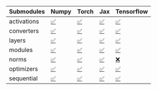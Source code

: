 | Submodules   | Numpy                                                                                                                           | Torch                                                                                                                           | Jax                                                                                                                             | Tensorflow                                                                                                                      |
|:-------------|:--------------------------------------------------------------------------------------------------------------------------------|:--------------------------------------------------------------------------------------------------------------------------------|:--------------------------------------------------------------------------------------------------------------------------------|:--------------------------------------------------------------------------------------------------------------------------------|
| activations  | <a href="https://github.com/unifyai/ivy/runs/8280994525?check_suite_focus=true" rel="noopener noreferrer" target="_blank">✅</a> | <a href="https://github.com/unifyai/ivy/runs/8280994764?check_suite_focus=true" rel="noopener noreferrer" target="_blank">✅</a> | <a href="https://github.com/unifyai/ivy/runs/8280994956?check_suite_focus=true" rel="noopener noreferrer" target="_blank">✅</a> | <a href="https://github.com/unifyai/ivy/runs/8280995285?check_suite_focus=true" rel="noopener noreferrer" target="_blank">✅</a> |
| converters   | <a href="https://github.com/unifyai/ivy/runs/8280994566?check_suite_focus=true" rel="noopener noreferrer" target="_blank">✅</a> | <a href="https://github.com/unifyai/ivy/runs/8280994794?check_suite_focus=true" rel="noopener noreferrer" target="_blank">✅</a> | <a href="https://github.com/unifyai/ivy/runs/8280994985?check_suite_focus=true" rel="noopener noreferrer" target="_blank">✅</a> | <a href="https://github.com/unifyai/ivy/runs/8280995341?check_suite_focus=true" rel="noopener noreferrer" target="_blank">✅</a> |
| layers       | <a href="https://github.com/unifyai/ivy/runs/8280994600?check_suite_focus=true" rel="noopener noreferrer" target="_blank">✅</a> | <a href="https://github.com/unifyai/ivy/runs/8280994821?check_suite_focus=true" rel="noopener noreferrer" target="_blank">✅</a> | <a href="https://github.com/unifyai/ivy/runs/8280995027?check_suite_focus=true" rel="noopener noreferrer" target="_blank">✅</a> | <a href="https://github.com/unifyai/ivy/runs/8280995389?check_suite_focus=true" rel="noopener noreferrer" target="_blank">✅</a> |
| modules      | <a href="https://github.com/unifyai/ivy/runs/8280994630?check_suite_focus=true" rel="noopener noreferrer" target="_blank">✅</a> | <a href="https://github.com/unifyai/ivy/runs/8280994837?check_suite_focus=true" rel="noopener noreferrer" target="_blank">✅</a> | <a href="https://github.com/unifyai/ivy/runs/8280995062?check_suite_focus=true" rel="noopener noreferrer" target="_blank">✅</a> | <a href="https://github.com/unifyai/ivy/runs/8280995446?check_suite_focus=true" rel="noopener noreferrer" target="_blank">✅</a> |
| norms        | <a href="https://github.com/unifyai/ivy/runs/8280994671?check_suite_focus=true" rel="noopener noreferrer" target="_blank">✅</a> | <a href="https://github.com/unifyai/ivy/runs/8280994867?check_suite_focus=true" rel="noopener noreferrer" target="_blank">✅</a> | <a href="https://github.com/unifyai/ivy/runs/8280995118?check_suite_focus=true" rel="noopener noreferrer" target="_blank">✅</a> | <a href="https://github.com/unifyai/ivy/runs/8280995501?check_suite_focus=true" rel="noopener noreferrer" target="_blank">❌</a> |
| optimizers   | <a href="https://github.com/unifyai/ivy/runs/8280994705?check_suite_focus=true" rel="noopener noreferrer" target="_blank">✅</a> | <a href="https://github.com/unifyai/ivy/runs/8280994897?check_suite_focus=true" rel="noopener noreferrer" target="_blank">✅</a> | <a href="https://github.com/unifyai/ivy/runs/8280995168?check_suite_focus=true" rel="noopener noreferrer" target="_blank">✅</a> | <a href="https://github.com/unifyai/ivy/runs/8280995565?check_suite_focus=true" rel="noopener noreferrer" target="_blank">✅</a> |
| sequential   | <a href="https://github.com/unifyai/ivy/runs/8280994733?check_suite_focus=true" rel="noopener noreferrer" target="_blank">✅</a> | <a href="https://github.com/unifyai/ivy/runs/8280994928?check_suite_focus=true" rel="noopener noreferrer" target="_blank">✅</a> | <a href="https://github.com/unifyai/ivy/runs/8280995225?check_suite_focus=true" rel="noopener noreferrer" target="_blank">✅</a> | <a href="https://github.com/unifyai/ivy/runs/8280995621?check_suite_focus=true" rel="noopener noreferrer" target="_blank">✅</a> |